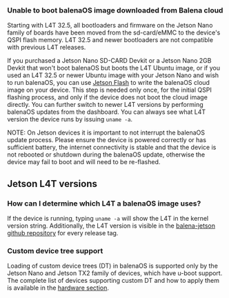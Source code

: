 ### Unable to boot balenaOS image downloaded from Balena cloud

Starting with L4T 32.5, all bootloaders and firmware on the Jetson Nano family of boards have been moved from the sd-card/eMMC to the device's QSPI flash memory. L4T 32.5 and newer bootloaders are not compatible with previous L4T releases.

If you purchased a Jetson Nano SD-CARD Devkit or a Jetson Nano 2GB Devkit that won't boot balenaOS but boots the L4T Ubuntu image, or if you used an L4T 32.5 or newer Ubuntu image with your Jetson Nano and wish to run balenaOS, you can use [Jetson Flash][jetson-flash] to write the balenaOS cloud image on your device. This step is needed only once, for the initial QSPI flashing process, and only if the device does not boot the cloud image directly. You can further switch to newer L4T versions by performing balenaOS updates from the dashboard. You can always see what L4T version the device runs by issuing `uname -a`.

NOTE: On Jetson devices it is important to not interrupt the balenaOS update process. Please ensure the device is powered correctly or has sufficient battery, the internet connectivity is stable and that the device is not rebooted or shutdown during the balenaOS update, otherwise the device may fail to boot and will need to be re-flashed.

## Jetson L4T versions

### How can I determine which L4T a balenaOS image uses?

If the device is running, typing `uname -a` will show the L4T in the kernel version string. Additionally, the L4T version is visible in the [balena-jetson github repository][tegra-binaries-version] for every release tag.

### Custom device tree support

Loading of custom device trees (DT) in balenaOS is supported only by the Jetson Nano and Jetson TX2 family of devices, which have u-boot support. The complete list of devices supporting custom DT and how to apply them is available in the [hardware section][hardware section].


[tegra-binaries-version]:https://github.com/balena-os/balena-jetson/tree/master/layers/meta-balena-jetson/recipes-bsp/tegra-binaries
[jetson-flash]:https://github.com/balena-os/jetson-flash
[hardware section]:/learn/develop/hardware/i2c-and-spi/#jetson-devices